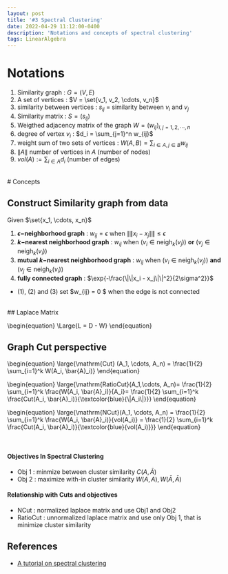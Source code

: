 ```yaml
---
layout: post
title: '#3 Spectral Clustering'
date: 2022-04-29 11:12:00-0400
description: 'Notations and concepts of spectral clustering'
tags: LinearAlgebra 
---
```



# Notations 

1. Similarity graph : $G = (V, E)$
2. A set of vertices :  $V = \set{v_1, v_2, \cdots, v_n}$
3. similarity between vertices : $s_{ij}$ = similarity between $v_i$ and $v_j$ 
4. Similarity matrix : $S = (s_{ij})$ 
5. Weigthed adjacency matrix of the graph $W = (w_{ij})_{i,j=1,2,\cdots, n}$
6. degree of vertex $v_i$ :  $d_i = \sum_{j=1}^n w_{ij}$
7. weight sum of two sets of vertices : $W(A,B) = \sum_{i\in A, j\in B} w_{ij}$
8. $\|A\|$ number of vertices in $A$ (number of nodes)
9. $vol(A) := \sum_{i \in A} d_i$ (number of edges)

<br/>
# Concepts 

## Construct Similarity graph from data 

Given $\set{x_1, \cdots, x_n}$

1. **$\epsilon-$neighborhood graph**  : $w_{ij} = \epsilon$ when $\|\|x_i - x_j\|\| \le \epsilon$
2. **$k-$nearest neighborhood graph**  :  $w_{ij}~ \mathrm{when} ~ (v_i \in \mathrm{neigh}_k(v_j)$) **or** $(v_j \in \mathrm{neigh}_k(v_i)$)
3. **mutual $k-$nearest neighborhood graph** : $w_{ij}~ \mathrm{when} ~ (v_i \in \mathrm{neigh}_k(v_j)$) **and** $(v_j \in \mathrm{neigh}_k(v_i)$)
4. **fully connected graph**  : $\exp{-\frac{\|\|x_i - x_j\|\|^2}{2\sigma^2}}$

*  (1), (2) and (3) set $w_{ij} = 0 $ when the edge is not connected

<br/>
## Laplace Matrix 

\begin{equation}
\Large{L = D - W}
\end{equation}


## Graph Cut perspective

\begin{equation}
\large{\mathrm{Cut} (A_1, \cdots, A_n) = \frac{1}{2} \sum_{i=1}^k W(A_i, \bar{A}_i)}
\end{equation}


<p>
\begin{equation}
\large{\mathrm{RatioCut}(A_1,\cdots, A_n)= \frac{1}{2} \sum_{i=1}^k 
\frac{W(A_i, \bar{A}_i)}{A_i}= \frac{1}{2} \sum_{i=1}^k \frac{Cut(A_i, \bar{A}_i)}{\textcolor{blue}{\|A_i\|}}}
\end{equation}
</p>

<p>
\begin{equation}
\large{\mathrm{NCut}(A_1, \cdots, A_n) = \frac{1}{2} \sum_{i=1}^k 
\frac{W(A_i, \bar{A}_i)}{vol(A_i)} = \frac{1}{2} \sum_{i=1}^k \frac{Cut(A_i, \bar{A}_i)}{\textcolor{blue}{vol(A_i)}}}
\end{equation}
</p>


<br/>

#### Objectives In Spectral Clustering 

* Obj 1 : minmize between cluster similarity $C(A, \bar{A})$
* Obj 2 : maximize with-in cluster similarity $W(A,A), W(\bar{A}, \bar{A})$

#### Relationship with Cuts and objectives
* NCut : normalized laplace matrix and use Obj1 and Obj2 
* RatioCut : unnormalized laplace matrix and use only Obj 1, that is minimize cluster similarity



## References 

* [A tutorial on spectral clustering](https://link.springer.com/article/10.1007/s11222-007-9033-z)
